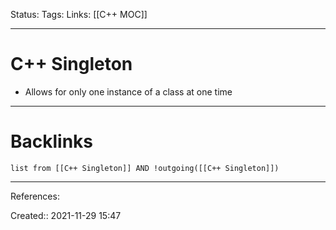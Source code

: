 Status: 
Tags: 
Links: [[C++ MOC]]
___
# C++ Singleton
- Allows for only one instance of a class at one time
___
# Backlinks
```dataview
list from [[C++ Singleton]] AND !outgoing([[C++ Singleton]])
```
___
References:

Created:: 2021-11-29 15:47
